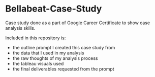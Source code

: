 # Bellabeat-Case-Study
Case study done as a part of Google Career Certificate to show case analysis skills.

Included in this repository is:
* the outline prompt I created this case study from
* the data that I used in my analysis
* the raw thoughts of my analysis process
* the tableau visuals used
* the final deliverables requested from the prompt
